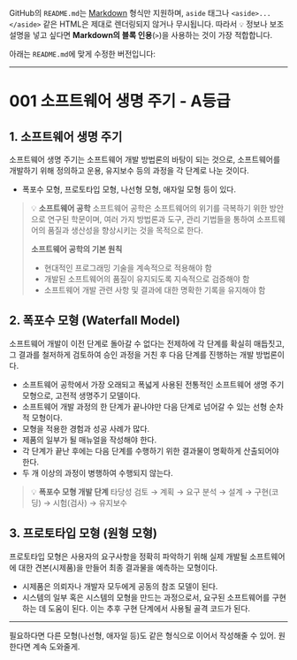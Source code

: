 GitHub의 `README.md`는 [Markdown](https://docs.github.com/en/get-started/writing-on-github) 형식만 지원하며, `aside` 태그나 `<aside>...</aside>` 같은 HTML은 제대로 렌더링되지 않거나 무시됩니다. 따라서 `💡` 정보나 보조 설명을 넣고 싶다면 **Markdown의 블록 인용**(`>`)을 사용하는 것이 가장 적합합니다.

아래는 `README.md`에 맞게 수정한 버전입니다:

---

# 001 소프트웨어 생명 주기 - A등급

## 1. 소프트웨어 생명 주기

소프트웨어 생명 주기는 소프트웨어 개발 방법론의 바탕이 되는 것으로, 소프트웨어를 개발하기 위해 정의하고 운용, 유지보수 등의 과정을 각 단계로 나눈 것이다.

* 폭포수 모형, 프로토타입 모형, 나선형 모형, 애자일 모형 등이 있다.

> 💡 **소프트웨어 공학**
> 소프트웨어 공학은 소프트웨어의 위기를 극복하기 위한 방안으로 연구된 학문이며, 여러 가지 방법론과 도구, 관리 기법들을 통하여 소프트웨어의 품질과 생산성을 향상시키는 것을 목적으로 한다.
>
> **소프트웨어 공학의 기본 원칙**
>
> * 현대적인 프로그래밍 기술을 계속적으로 적용해야 함
> * 개발된 소프트웨어의 품질이 유지되도록 지속적으로 검증해야 함
> * 소프트웨어 개발 관련 사항 및 결과에 대한 명확한 기록을 유지해야 함

## 2. 폭포수 모형 (Waterfall Model)

소프트웨어 개발이 이전 단계로 돌아갈 수 없다는 전제하에 각 단계를 확실히 매듭짓고, 그 결과를 철저하게 검토하여 승인 과정을 거친 후 다음 단계를 진행하는 개발 방법론이다.

* 소프트웨어 공학에서 가장 오래되고 폭넓게 사용된 전통적인 소프트웨어 생명 주기 모형으로, 고전적 생명주기 모델이다.
* 소프트웨어 개발 과정의 한 단계가 끝나야만 다음 단계로 넘어갈 수 있는 선형 순차적 모형이다.
* 모형을 적용한 경험과 성공 사례가 많다.
* 제품의 일부가 될 매뉴얼을 작성해야 한다.
* 각 단계가 끝난 후에는 다음 단계를 수행하기 위한 결과물이 명확하게 산출되어야 한다.
* 두 개 이상의 과정이 병행하여 수행되지 않는다.

> 💡 **폭포수 모형 개발 단계**
> 타당성 검토 → 계획 → 요구 분석 → 설계 → 구현(코딩) → 시험(검사) → 유지보수

## 3. 프로토타입 모형 (원형 모형)

프로토타입 모형은 사용자의 요구사항을 정확히 파악하기 위해 실제 개발될 소프트웨어에 대한 견본(시제품)을 만들어 최종 결과물을 예측하는 모형이다.

* 시제품은 의뢰자나 개발자 모두에게 공동의 참조 모델이 된다.
* 시스템의 일부 혹은 시스템의 모형을 만드는 과정으로서, 요구된 소프트웨어를 구현하는 데 도움이 된다. 이는 추후 구현 단계에서 사용될 골격 코드가 된다.

---

필요하다면 다른 모형(나선형, 애자일 등)도 같은 형식으로 이어서 작성해줄 수 있어. 원한다면 계속 도와줄게.
